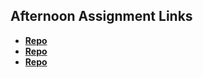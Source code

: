 ## Afternoon Assignment Links

* **[Repo](https://github.com/AndrewAllison2/chore_score)**
* **[Repo](https://github.com/AndrewAllison2/<ASSIGNMENT_REPO>)**
* **[Repo](https://github.com/AndrewAllison2/<ASSIGNMENT_REPO>)**
